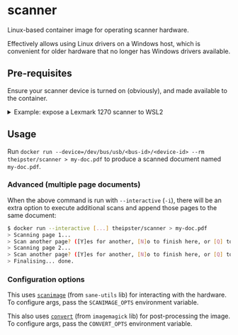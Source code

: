 # scanner

Linux-based container image for operating scanner hardware.

Effectively allows using Linux drivers on a Windows host, which is convenient for older hardware that no longer has Windows drivers available.

## Pre-requisites

Ensure your scanner device is turned on (obviously), and made available to the container.

<details>
  <summary>Example: expose a Lexmark 1270 scanner to WSL2</summary>

  1. _(Host)_ Install the [`usbipd` service](https://github.com/dorssel/usbipd-win):

     ```powershell
     PS > winget install usbipd
     ```

  2. _(WSL)_ Install the [`usbip` client](https://github.com/dorssel/usbipd-win/wiki/WSL-support#usbip-client-tools):

     ```sh
     $ apt install --yes linux-tools-virtual
     $ update-alternatives --install /usr/local/bin/usbip usbip `ls /usr/lib/linux-tools/*/usbip | tail -n1` 20
     ```

  3. _(Host)_ Identify your USB scanner, and then expose it:

     ```powershell
     PS > usbipd wsl attach --hardware-id 043d:007d    # Lexmark 1270's hardware ID is 043d:007d
     ```

  4. _(WSL)_ Verify the USB device is available:

     ```sh
     $ lsusb | grep 043d:007d
     ```
</details>

## Usage

Run `docker run --device=/dev/bus/usb/<bus-id>/<device-id> --rm theipster/scanner > my-doc.pdf` to produce a scanned document named `my-doc.pdf`.

### Advanced (multiple page documents)

When the above command is run with `--interactive` (`-i`), there will be an extra option to execute additional scans and append those pages to the same document:

```sh
$ docker run --interactive [...] theipster/scanner > my-doc.pdf
> Scanning page 1...
> Scan another page? ([Y]es for another, [N]o to finish here, or [Q] to quit.)  y
> Scanning page 2...
> Scan another page? ([Y]es for another, [N]o to finish here, or [Q] to quit.)  n
> Finalising... done.
```

### Configuration options

This uses [`scanimage`](http://sane-project.org/man/scanimage.1.html) (from `sane-utils` lib) for interacting with the hardware. To configure args, pass the `SCANIMAGE_OPTS` environment variable.

This also uses [`convert`](https://imagemagick.org/script/convert.php) (from `imagemagick` lib) for post-processing the image. To configure args, pass the `CONVERT_OPTS` environment variable.
